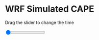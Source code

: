 <h1>WRF Simulated CAPE</h1>
<p>Drag the slider to change the time</p>

<div class="slidecontainer">
<input oninput='setImage(this)' class="slider" type="range" min="0" max="7" value="0" step="1" />
<img id='img'/>
</div>

<script>
var img = document.getElementById('img');
var img_array = ['/assets/images/wrf/cp_wrfout_d01_2020-04-11_12:00:00.png',
'/assets/images/wrf/cp_wrfout_d01_2020-04-11_13:00:00.png',
'/assets/images/wrf/cp_wrfout_d01_2020-04-11_14:00:00.png',
'/assets/images/wrf/cp_wrfout_d01_2020-04-11_15:00:00.png',
'/assets/images/wrf/cp_wrfout_d01_2020-04-11_16:00:00.png',
'/assets/images/wrf/cp_wrfout_d01_2020-04-11_17:00:00.png',
'/assets/images/wrf/cp_wrfout_d01_2020-04-11_18:00:00.png',];
function setImage(obj)
{
        var value = obj.value;
        img.src = img_array[value];

}
</script>
